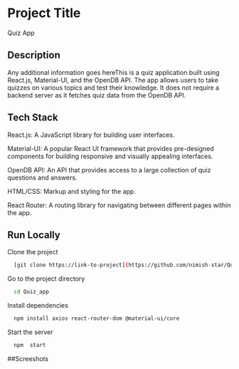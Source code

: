 # Project Title

Quiz App

## Description

Any additional information goes hereThis is a quiz application built using React.js, Material-UI, and the OpenDB API. The app allows users to take quizzes on various topics and test their knowledge. It does not require a backend server as it fetches quiz data from the OpenDB API.

## Tech Stack

React.js: A JavaScript library for building user interfaces.

Material-UI: A popular React UI framework that provides pre-designed components for building responsive and visually appealing interfaces.

OpenDB API: An API that provides access to a large collection of quiz questions and answers.

HTML/CSS: Markup and styling for the app.

React Router: A routing library for navigating between different pages within the app.


## Run Locally

Clone the project

```bash
  [git clone https://link-to-project](https://github.com/nimish-star/Quiz_App.git)
```

Go to the project directory

```bash
  cd Quiz_app
```

Install dependencies

```bash
  npm install axios react-router-dom @material-ui/core

```

Start the server

```bash
  npm  start
```

##Screeshots

